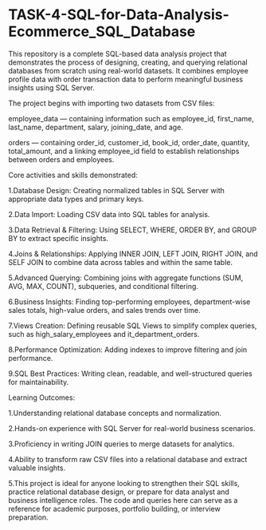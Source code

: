 # TASK-4-SQL-for-Data-Analysis-Ecommerce_SQL_Database
This repository is a complete SQL-based data analysis project that demonstrates the process of designing, creating, and querying relational databases from scratch using real-world datasets. It combines employee profile data with order transaction data to perform meaningful business insights using SQL Server.

The project begins with importing two datasets from CSV files:

employee_data — containing information such as employee_id, first_name, last_name, department, salary, joining_date, and age.

orders — containing order_id, customer_id, book_id, order_date, quantity, total_amount, and a linking employee_id field to establish relationships between orders and employees.

Core activities and skills demonstrated:

1.Database Design: Creating normalized tables in SQL Server with appropriate data types and primary keys.

2.Data Import: Loading CSV data into SQL tables for analysis.

3.Data Retrieval & Filtering: Using SELECT, WHERE, ORDER BY, and GROUP BY to extract specific insights.

4.Joins & Relationships: Applying INNER JOIN, LEFT JOIN, RIGHT JOIN, and SELF JOIN to combine data across tables and within the same table.

5.Advanced Querying: Combining joins with aggregate functions (SUM, AVG, MAX, COUNT), subqueries, and conditional filtering.

6.Business Insights: Finding top-performing employees, department-wise sales totals, high-value orders, and sales trends over time.

7.Views Creation: Defining reusable SQL Views to simplify complex queries, such as high_salary_employees and it_department_orders.

8.Performance Optimization: Adding indexes to improve filtering and join performance.

9.SQL Best Practices: Writing clean, readable, and well-structured queries for maintainability.

Learning Outcomes:

1.Understanding relational database concepts and normalization.

2.Hands-on experience with SQL Server for real-world business scenarios.

3.Proficiency in writing JOIN queries to merge datasets for analytics.

4.Ability to transform raw CSV files into a relational database and extract valuable insights.

5.This project is ideal for anyone looking to strengthen their SQL skills, practice relational database design, or prepare for data analyst and business intelligence roles. The code and queries here can serve as a reference for academic purposes, portfolio building, or interview preparation.
